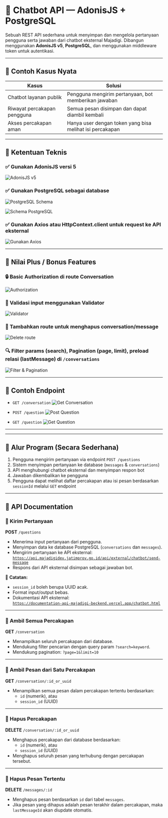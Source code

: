 # 🤖 Chatbot API — AdonisJS + PostgreSQL

Sebuah REST API sederhana untuk menyimpan dan mengelola pertanyaan pengguna serta jawaban dari chatbot eksternal Majadigi. Dibangun menggunakan **AdonisJS v5**, **PostgreSQL**, dan menggunakan middleware token untuk autentikasi.

---

## 💼 Contoh Kasus Nyata

| **Kasus** | **Solusi** |
|----------|------------|
| Chatbot layanan publik | Pengguna mengirim pertanyaan, bot memberikan jawaban |
| Riwayat percakapan pengguna | Semua pesan disimpan dan dapat diambil kembali |
| Akses percakapan aman | Hanya user dengan token yang bisa melihat isi percakapan |

---

 ## 🌟 Ketentuan Teknis 

### ✅ Gunakan AdonisJS versi 5
![AdonisJS v5](/images/AdonisJS%20versi%205.png)

### ✅ Gunakan PostgreSQL sebagai database
![PostgreSQL Schema](/images/postgressql.png)

![Schema PostgreSQL](/images/Schema%20postgresql.png)

### ✅ Gunakan Axios atau HttpContext.client untuk request ke API eksternal
![Gunakan Axios](/images/Gunakan%20Axios.png)

---

## 🌟 Nilai Plus / Bonus Features

### 🔒 Basic Authorization di route Conversation
![Authorization](/images/basic%20Authorization%20di%20route%20Conversation.png)

### 🧪 Validasi input menggunakan Validator
![Validator](/images/Tambahkan%20validasi%20input%20menggunakan%20Validator.png)

### 🧹 Tambahkan route untuk menghapus conversation/message
![Delete route](/images/ada%20route%20lain%20delete%20conversation%20dan%20message.png)

### 🔍 Filter params (search), Pagination (page, limit), preload relasi (lastMessage) di `/conversations`
![Filter & Pagination](/images/Filter%20params%20(search)%20,%20Pagination%20(page,%20limit),Preload%20relasi%20(lastMessage).png)

---

## 📩 Contoh Endpoint

- `GET /conversation`
  ![Get Conversation](/images/get%20conversation.png)

- `POST /question`
  ![Post Question](/images/post%20question.png)

- `GET /question`
  ![Get Question](/images/get%20question.png)

---





----

## 🔄 Alur Program (Secara Sederhana)

1. Pengguna mengirim pertanyaan via endpoint `POST /questions`
2. Sistem menyimpan pertanyaan ke database (`messages` & `conversations`)
3. API menghubungi chatbot eksternal dan menyimpan respon bot
4. Jawaban dikembalikan ke pengguna
5. Pengguna dapat melihat daftar percakapan atau isi pesan berdasarkan `sessionId` melalui `GET` endpoint

---
## 📡 API Documentation

### 🔹 Kirim Pertanyaan
**POST** `/questions`

- Menerima input pertanyaan dari pengguna.
- Menyimpan data ke database PostgreSQL (`conversations` dan `messages`).
- Mengirim pertanyaan ke API eksternal:
  [`https://api.majadigidev.jatimprov.go.id/api/external/chatbot/send-message`](https://api.majadigidev.jatimprov.go.id/api/external/chatbot/send-message)
- Respons dari API eksternal disimpan sebagai jawaban bot.

📌 **Catatan:**
- `session_id` boleh berupa UUID acak.
- Format input/output bebas.
- Dokumentasi API eksternal:  
  [`https://documentation-api-majadigi-beckend.vercel.app/chatbot.html`](https://documentation-api-majadigi-beckend.vercel.app/chatbot.html)

---

### 🔹 Ambil Semua Percakapan
**GET** `/conversation`

- Menampilkan seluruh percakapan dari database.
- Mendukung filter pencarian dengan query param `?search=keyword`.
- Mendukung pagination: `?page=1&limit=10`

---

### 🔹 Ambil Pesan dari Satu Percakapan
**GET** `/conversation/:id_or_uuid`

- Menampilkan semua pesan dalam percakapan tertentu berdasarkan:
  - `id` (numerik), atau
  - `session_id` (UUID)

---

### 🔹 Hapus Percakapan
**DELETE** `/conversation/:id_or_uuid`

- Menghapus percakapan dari database berdasarkan:
  - `id` (numerik), atau
  - `session_id` (UUID)
- Menghapus seluruh pesan yang terhubung dengan percakapan tersebut.

---

### 🔹 Hapus Pesan Tertentu
**DELETE** `/messages/:id`

- Menghapus pesan berdasarkan `id` dari tabel `messages`.
- Jika pesan yang dihapus adalah pesan terakhir dalam percakapan, maka `lastMessageId` akan diupdate otomatis.
